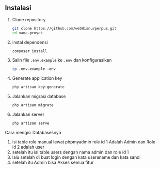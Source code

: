 


## Instalasi

1. Clone repository
    ```bash
    git clone https://github.com/webWisnu/perpus.git
    cd nama-proyek
    ```

2. Instal dependensi
    ```bash
    composer install
    ```

3. Salin file `.env.example` ke `.env` dan konfigurasikan
    ```bash
    cp .env.example .env
    ```

4. Generate application key
    ```bash
    php artisan key:generate
    ```

5. Jalankan migrasi database
    ```bash
    php artisan migrate
    ```

6. Jalankan server
    ```bash
    php artisan serve
    ```



Cara mengisi Databasesnya
1. isi table role manual lewat phpmyadmin role id 1 Adalah Admin dan Role id 2 adalah user
2. setelah itu isi table users dengan nama admin dan role id 1
3. lalu setelah di buat login dengan kata useraname dan kata sandi
4. setelah itu Admin bisa Akses semua fitur

